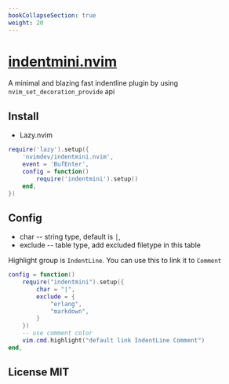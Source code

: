 ```yaml
---
bookCollapseSection: true
weight: 20
---
```


# [indentmini.nvim](https://github.com/nvimdev/indentmini.nvim)

A minimal and blazing fast indentline plugin by using `nvim_set_decoration_provide` api

## Install

- Lazy.nvim

```lua
require('lazy').setup({
    'nvimdev/indentmini.nvim',
    event = 'BufEnter',
    config = function()
        require('indentmini').setup()
    end,
})
```

## Config

- char -- string type, default is `│`,
- exclude -- table type, add excluded filetype in this table

Highlight group is `IndentLine`. You can use this to link it to `Comment`

```lua
config = function()
    require("indentmini").setup({
        char = "|",
        exclude = {
            "erlang",
            "markdown",
        }
    })
    -- use comment color
    vim.cmd.highlight("default link IndentLine Comment")
end,
```

## License MIT
